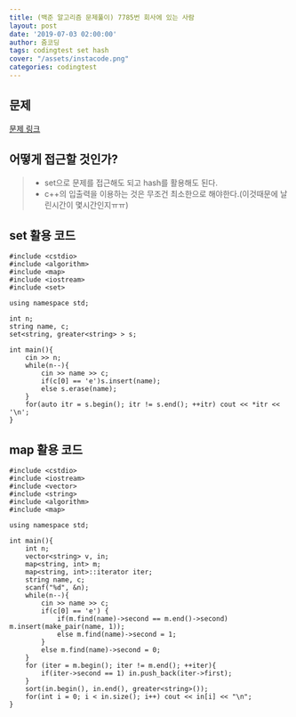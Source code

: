 ```yaml
---
title: (백준 알고리즘 문제풀이) 7785번 회사에 있는 사람
layout: post
date: '2019-07-03 02:00:00'
author: 줌코딩
tags: codingtest set hash
cover: "/assets/instacode.png"
categories: codingtest
---
```


## 문제

[문제 링크](https://www.acmicpc.net/problem/7785)

## 어떻게 접근할 것인가?

>* set으로 문제를 접근해도 되고 hash를 활용해도 된다.
>* c++의 입출력을 이용하는 것은 무조건 최소한으로 해야한다.(이것때문에 날린시간이 몇시간인지ㅠㅠ)

## set 활용 코드

    #include <cstdio>
    #include <algorithm>
    #include <map>
    #include <iostream>
    #include <set>

    using namespace std;

    int n;
    string name, c;
    set<string, greater<string> > s;

    int main(){
        cin >> n;
        while(n--){
            cin >> name >> c;
            if(c[0] == 'e')s.insert(name);
            else s.erase(name);
        }
        for(auto itr = s.begin(); itr != s.end(); ++itr) cout << *itr << '\n';    
    }

## map 활용 코드

    #include <cstdio>
    #include <iostream>
    #include <vector>
    #include <string>
    #include <algorithm>
    #include <map>

    using namespace std;

    int main(){
        int n;
        vector<string> v, in;
        map<string, int> m;
        map<string, int>::iterator iter;
        string name, c;
        scanf("%d", &n);
        while(n--){
            cin >> name >> c;
            if(c[0] == 'e') {
                if(m.find(name)->second == m.end()->second) m.insert(make_pair(name, 1));
                else m.find(name)->second = 1; 
            }
            else m.find(name)->second = 0;
        }
        for (iter = m.begin(); iter != m.end(); ++iter){
            if(iter->second == 1) in.push_back(iter->first);
        }
        sort(in.begin(), in.end(), greater<string>());
        for(int i = 0; i < in.size(); i++) cout << in[i] << "\n";
    }
